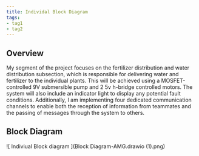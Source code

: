 ```yaml
---
title: Individal Block Diagram
tags:
- tag1
- tag2
---
```


## Overview
My segment of the project focuses on the fertilizer distribution and water distribution subsection, which is responsible for delivering water and fertilizer to the individual plants. This will be achieved using a MOSFET-controlled 9V submersible pump and 2 5v h-bridge controlled motors. The system will also include an indicator light to display any potential fault conditions. Additionally, I am implementing four dedicated communication channels to enable both the reception of information from teammates and the passing of messages through the system to others.


## Block Diagram 
![ Indiviual Block diagram ](Block Diagram-AMG.drawio (1).png)
